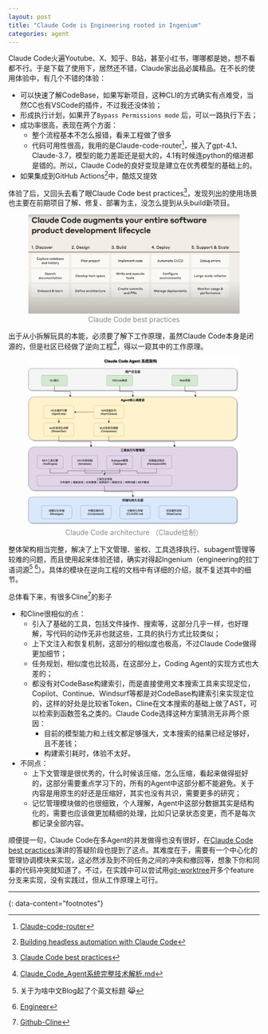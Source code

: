 ```yaml
---
layout: post
title: "Claude Code is Engineering rooted in Ingenium"
categories: agent
---
```


Claude Code火遍Youtube、X、知乎、B站，甚至小红书，哪哪都是她，想不看都不行。于是下载了使用下，居然还不错，Claude家出品必属精品。在不长的使用体验中，有几个不错的体验：
- 可以快速了解CodeBase，如果写新项目，这种CLI的方式确实有点难受，当然CC也有VSCode的插件，不过我还没体验；
- 形成执行计划，如果开了`Bypass Permissions mode` 后，可以一路执行下去；
- 成功率很高，表现在两个方面：
    - 整个流程基本不怎么报错，看来工程做了很多
    - 代码可用性很高，我用的是Claude-code-router[^1]，接入了gpt-4.1、Claude-3.7，模型的能力差距还是挺大的，4.1有时候连python的缩进都是错的。所以，Claude Code的良好变现是建立在优秀模型的基础上的。
- 如果集成到GitHub Actions[^2]中，酷炫又提效

体验了后，又回头去看了眼Claude Code best practices[^3]，发现列出的使用场景也主要在前期项目了解、修复、部署为主，没怎么提到从头build新项目。
<figure>
  <img src="/assets/img/claude_best_practices.png" alt="Claude Code best practices" title="Claude Code best practices">
  <figcaption style="text-align:center;color:#888;">Claude Code best practices</figcaption>
</figure>


出于从小拆解玩具的本能，必须要了解下工作原理，虽然Claude Code本身是闭源的，但是社区已经做了逆向工程[^4]，得以一窥其中的工作原理。

<figure>
  <img src="/assets/img/claude_code_architecture.png" alt="Claude Code architecture" title="Claude Code architecture ">
  <figcaption style="text-align:center;color:#888;">Claude Code architecture （Claude绘制）</figcaption>
</figure>

整体架构相当完整，解决了上下文管理、鉴权、工具选择执行、subagent管理等较难的问题，而且使用起来体验还错，确实对得起Ingenium（engineering的拉丁语词源[^6] [^7]）。具体的模块在逆向工程的文档中有详细的介绍，就不复述其中的细节。

总体看下来，有很多Cline[^5]的影子
- 和Cline很相似的点：
    - 引入了基础的工具，包括文件操作、搜索等，这部分几乎一样，也好理解，写代码的动作无非也就这些，工具的执行方式比较类似；
    - 上下文注入和恢复机制，这部分的相似度也极高，不过Claude Code做得更加细节；
    - 任务规划，相似度也比较高，在这部分上，Coding Agent的实现方式也大差的；
    - 都没有对CodeBase构建索引，而是直接使用文本搜索工具来实现定位，Copilot、Continue、Windsurf等都是对CodeBase构建索引来实现定位的，这样的好处是比较省Token，Cline在文本搜索的基础上做了AST，可以检索到函数签名之类的。Claude Code选择这种方案猜测无非两个原因：
        - 目前的模型能力和上线文都足够强大，文本搜索的结果已经足够好，且不差钱；
        - 构建索引耗时，体验不太好。
- 不同点：
    - 上下文管理是很优秀的，什么时候该压缩，怎么压缩，看起来做得挺好的，这部分需要重点学习下的，所有的Agent中这部分都不能避免。关于内容是用原生的好还是压缩好，其实也没有共识，需要更多的研究；
    - 记忆管理模块做的也很细致，个人理解，Agent中这部分数据其实是结构化的，需要也应该做更加精细的处理，比如只记录状态变更，而不是每次都记录全部内容。

顺便提一句，Claude Code在多Agent的并发做得也没有很好，在[Claude Code best practices](https://www.youtube.com/watch?v=gv0WHhKelSE)演讲的答疑阶段也提到了这点。其难度在于，需要有一个中心化的管理协调模块来实现，这必然涉及到不同任务之间的冲突和撤回等，想象下你和同事的代码冲突就知道了。不过，在实践中可以尝试用[git-worktree](https://git-scm.com/docs/git-worktree)开多个feature分支来实现，没有实践过，但从工作原理上可行。

---
{: data-content="footnotes"}

[^1]: [Claude-code-router](https://github.com/musistudio/claude-code-router)
[^2]: [Building headless automation with Claude Code](https://www.youtube.com/watch?v=dRsjO-88nBs)
[^3]: [Claude Code best practices](https://www.youtube.com/watch?v=gv0WHhKelSE)
[^4]: [Claude_Code_Agent系统完整技术解析.md](https://github.com/shareAI-lab/analysis_claude_code/blob/main/claude_code_v_1.0.33/stage1_analysis_workspace/Claude_Code_Agent%E7%B3%BB%E7%BB%9F%E5%AE%8C%E6%95%B4%E6%8A%80%E6%9C%AF%E8%A7%A3%E6%9E%90.md)
[^5]: [Github-Cline](https://github.com/cline/cline)
[^6]: 关于为啥中文Blog起了个英文标题  <span class=emoji>😹</span>  
[^7]: [Engineer](https://en.wikipedia.org/wiki/Engineer) 
